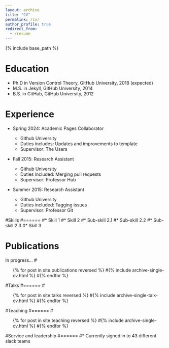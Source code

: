 ```yaml
---
layout: archive
title: "CV"
permalink: /cv/
author_profile: true
redirect_from:
  - /resume
---
```


{% include base_path %}

Education
======
* Ph.D in Version Control Theory, GitHub University, 2018 (expected)
* M.S. in Jekyll, GitHub University, 2014
* B.S. in GitHub, GitHub University, 2012

Experience
======
* Spring 2024: Academic Pages Collaborator
  * Github University
  * Duties includes: Updates and improvements to template
  * Supervisor: The Users

* Fall 2015: Research Assistant
  * Github University
  * Duties included: Merging pull requests
  * Supervisor: Professor Hub

* Summer 2015: Research Assistant
  * Github University
  * Duties included: Tagging issues
  * Supervisor: Professor Git
  
#Skills
#======
#* Skill 1
#* Skill 2
  #* Sub-skill 2.1
  #* Sub-skill 2.2
  #* Sub-skill 2.3
#* Skill 3

Publications
======
In progress...
  #<ul>{% for post in site.publications reversed %}
    #{% include archive-single-cv.html %}
  #{% endfor %}</ul>
  
#Talks
#======
  #<ul>{% for post in site.talks reversed %}
    #{% include archive-single-talk-cv.html  %}
  #{% endfor %}</ul>
  
#Teaching
#======
  #<ul>{% for post in site.teaching reversed %}
    #{% include archive-single-cv.html %}
  #{% endfor %}</ul>
  
#Service and leadership
#======
#* Currently signed in to 43 different slack teams
